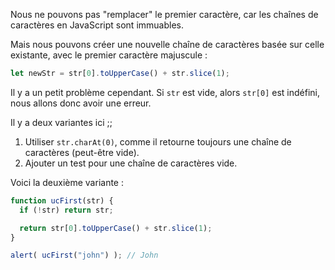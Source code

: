 Nous ne pouvons pas "remplacer" le premier caractère, car les chaînes de caractères en JavaScript sont immuables.

Mais nous pouvons créer une nouvelle chaîne de caractères basée sur celle existante, avec le premier caractère majuscule :

```js
let newStr = str[0].toUpperCase() + str.slice(1);
```

Il y a un petit problème cependant. Si `str` est vide, alors `str[0]` est indéfini, nous allons donc avoir une erreur.

Il y a deux variantes ici ;;

1. Utiliser `str.charAt(0)`, comme il retourne toujours une chaîne de caractères (peut-être vide).
2. Ajouter un test pour une chaîne de caractères vide.

Voici la deuxième variante :

```js run
function ucFirst(str) {
  if (!str) return str;

  return str[0].toUpperCase() + str.slice(1);
}

alert( ucFirst("john") ); // John
```

